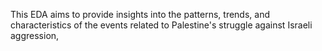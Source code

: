 This EDA aims to provide insights into the patterns, trends, and characteristics of the events
related to Palestine's struggle against Israeli aggression,
